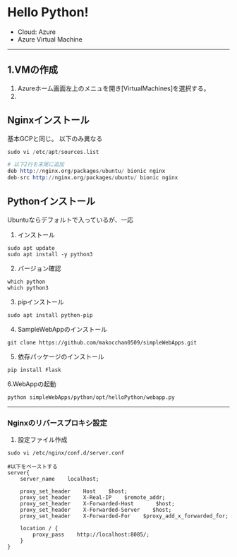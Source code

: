 # Hello Python!

- Cloud: Azure
- Azure Virtual Machine

---

## 1.VMの作成
1. Azureホーム画面左上のメニュを開き[VirtualMachines]を選択する。
2. 




## Nginxインストール
基本GCPと同じ。
以下のみ異なる

```s
sudo vi /etc/apt/sources.list

# 以下2行を末尾に追加
deb http://nginx.org/packages/ubuntu/ bionic nginx
deb-src http://nginx.org/packages/ubuntu/ bionic nginx
```

## Pythonインストール
Ubuntuならデフォルトで入っているが、一応

1. インストール
```
sudo apt update
sudo apt install -y python3
```

2. バージョン確認
```
which python
which python3
```

3. pipインストール
```
sudo apt install python-pip
```

4. SampleWebAppのインストール
```
git clone https://github.com/makocchan0509/simpleWebApps.git
```

5. 依存パッケージのインストール
```
pip install Flask
```

6.WebAppの起動
```
python simpleWebApps/python/opt/helloPython/webapp.py
```

---

### Nginxのリバースプロキシ設定

1. 設定ファイル作成
```
sudo vi /etc/nginx/conf.d/server.conf

#以下をペーストする
server{
    server_name    localhost;

    proxy_set_header    Host    $host;
    proxy_set_header    X-Real-IP    $remote_addr;
    proxy_set_header    X-Forwarded-Host       $host;
    proxy_set_header    X-Forwarded-Server    $host;
    proxy_set_header    X-Forwarded-For    $proxy_add_x_forwarded_for;

    location / {
        proxy_pass    http://localhost:8085/;
    }
}
```